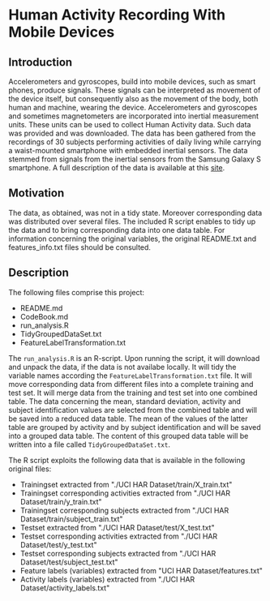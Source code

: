 # Human Activity Recording With Mobile Devices
## Introduction
Accelerometers and gyroscopes, build into mobile devices, such as smart phones, produce signals. These signals can be interpreted as movement of the device itself, but consequently also as the movement of the body, both human and machine, wearing the device. Accelerometers and gyroscopes and sometimes magnetometers are incorporated into inertial measurement units. These units can be used to collect Human Activity data. Such data was provided and was downloaded. The data has been gathered from the recordings of 30 subjects performing activities of daily living while carrying a waist-mounted smartphone with embedded inertial sensors. The data stemmed from signals from the inertial sensors from the Samsung Galaxy S smartphone. A full description of the data is available at this [site](http://archive.ics.uci.edu/ml/datasets/Human+Activity+Recognition+Using+Smartphones).

## Motivation
The data, as obtained, was not in a tidy state. Moreover corresponding data was distributed over several files. The included R script enables to tidy up the data and to bring corresponding data into one data table. For information concerning the original variables, the original README.txt and features_info.txt files should be consulted.

## Description
The following files comprise this project:

- README.md
- CodeBook.md
- run_analysis.R
- TidyGroupedDataSet.txt
- FeatureLabelTransformation.txt

The ``run_analysis.R`` is an R-script. Upon running the script, it will download and unpack the data, if the data is not availabe locally. It will tidy the variable names according the ``FeatureLabelTransformation.txt`` file. It will move corresponding data from different files into a complete training and test set. It will merge data from the training and test set into one combined table. The data concerning the mean, standard deviation, activity and subject identification values are selected from the combined table and will be saved into a reduced data table. The mean of the values of the latter table are grouped by activity and by subject identification and will be saved into a grouped data table. The content of this grouped data table will be written into a file called ``TidyGroupedDataSet.txt``.

The R script exploits the following data that is available in the following original files:
- Trainingset extracted from "./UCI HAR Dataset/train/X_train.txt"
- Trainingset corresponding activities extracted from "./UCI HAR Dataset/train/y_train.txt"
- Trainingset corresponding subjects extracted from "./UCI HAR Dataset/train/subject_train.txt"
- Testset extracted from "./UCI HAR Dataset/test/X_test.txt"
- Testset corresponding activities extracted from "./UCI HAR Dataset/test/y_test.txt"
- Testset corresponding subjects extracted from "./UCI HAR Dataset/test/subject_test.txt"
- Feature labels (variables) extracted from "UCI HAR Dataset/features.txt"
- Activity labels (variables) extracted from "./UCI HAR Dataset/activity_labels.txt"
